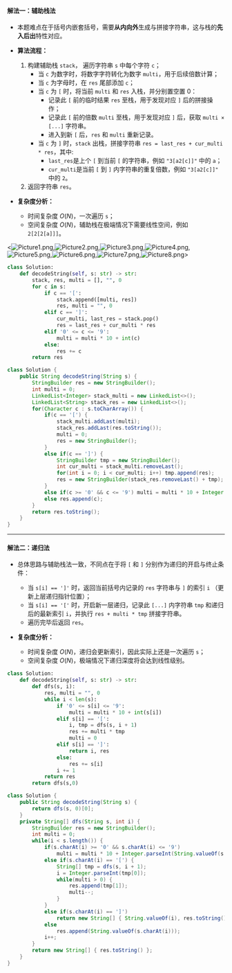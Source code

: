 #### 解法一：辅助栈法

- 本题难点在于括号内嵌套括号，需要**从内向外**生成与拼接字符串，这与栈的**先入后出**特性对应。
- **算法流程：**
    1. 构建辅助栈 `stack`， 遍历字符串 `s` 中每个字符 `c`；
        - 当 `c` 为数字时，将数字字符转化为数字 `multi`，用于后续倍数计算；
        - 当 `c` 为字母时，在 `res` 尾部添加 `c`；
        - 当 `c` 为 `[` 时，将当前 `multi` 和 `res` 入栈，并分别置空置 $0$：
            - 记录此 `[` 前的临时结果 `res` 至栈，用于发现对应 `]` 后的拼接操作；
            - 记录此 `[` 前的倍数 `multi` 至栈，用于发现对应 `]` 后，获取 `multi × [...]` 字符串。
            - 进入到新 `[` 后，`res` 和 `multi` 重新记录。
        - 当 `c` 为 `]` 时，`stack` 出栈，拼接字符串 `res = last_res + cur_multi * res`，其中:
            - `last_res`是上个 `[` 到当前 `[` 的字符串，例如 `"3[a2[c]]"` 中的 `a`；
            - `cur_multi`是当前 `[` 到 `]` 内字符串的重复倍数，例如 `"3[a2[c]]"` 中的 `2`。
    2. 返回字符串 `res`。

- **复杂度分析：**
    - 时间复杂度 $O(N)$，一次遍历 `s`；
    - 空间复杂度 $O(N)$，辅助栈在极端情况下需要线性空间，例如 `2[2[2[a]]]`。

<![Picture1.png](https://pic.leetcode-cn.com/8c8d2fcc8ffcaa88b2f178e21e368c17d68298af0212daedddb1a431c4c0977e-Picture1.png),![Picture2.png](https://pic.leetcode-cn.com/c352fdf64535d0f167bff6978891cb28a179f430671dc2e657784cae07a7297a-Picture2.png),![Picture3.png](https://pic.leetcode-cn.com/8328efe852d10a148a255f038029f6e89342b3ed249da97b18913c8eb999e693-Picture3.png),![Picture4.png](https://pic.leetcode-cn.com/16007271dd7a9ec6cf21af3e53303a081f0e5b370107df3d35522f263c0f6382-Picture4.png),![Picture5.png](https://pic.leetcode-cn.com/e3d8b9b5113b8df61db539083d6b882bade19cea99dd9ea153f8cb13c66ec035-Picture5.png),![Picture6.png](https://pic.leetcode-cn.com/b803ce94a9bb8cc47812cf9c2a8d05598db28f2fd8aa2450ce3c788eb2640683-Picture6.png),![Picture7.png](https://pic.leetcode-cn.com/3eed0fe6407c8d767be54aa49b0a722c14d843fd50b236af5074e71a2f640ca6-Picture7.png),![Picture8.png](https://pic.leetcode-cn.com/b94aefc640cbf53682697e9114513c73e90dc12dcaf4d57b35d8c8a1e6fcad1e-Picture8.png)>

```Python []
class Solution:
    def decodeString(self, s: str) -> str:
        stack, res, multi = [], "", 0
        for c in s:
            if c == '[':
                stack.append([multi, res])
                res, multi = "", 0
            elif c == ']':
                cur_multi, last_res = stack.pop()
                res = last_res + cur_multi * res
            elif '0' <= c <= '9':
                multi = multi * 10 + int(c)            
            else:
                res += c
        return res
```

```Java []
class Solution {
    public String decodeString(String s) {
        StringBuilder res = new StringBuilder();
        int multi = 0;
        LinkedList<Integer> stack_multi = new LinkedList<>();
        LinkedList<String> stack_res = new LinkedList<>();
        for(Character c : s.toCharArray()) {
            if(c == '[') {
                stack_multi.addLast(multi);
                stack_res.addLast(res.toString());
                multi = 0;
                res = new StringBuilder();
            }
            else if(c == ']') {
                StringBuilder tmp = new StringBuilder();
                int cur_multi = stack_multi.removeLast();
                for(int i = 0; i < cur_multi; i++) tmp.append(res);
                res = new StringBuilder(stack_res.removeLast() + tmp);
            }
            else if(c >= '0' && c <= '9') multi = multi * 10 + Integer.parseInt(c + "");
            else res.append(c);
        }
        return res.toString();
    }
}
```

---

#### 解法二：递归法

- 总体思路与辅助栈法一致，不同点在于将 `[` 和 `]` 分别作为递归的开启与终止条件：
    - 当 `s[i] == ']'` 时，返回当前括号内记录的 `res` 字符串与 `]` 的索引 `i` （更新上层递归指针位置）；
    - 当 `s[i] == '['` 时，开启新一层递归，记录此 `[...]` 内字符串 `tmp` 和递归后的最新索引 `i`，并执行 `res + multi * tmp` 拼接字符串。
    - 遍历完毕后返回 `res`。

- **复杂度分析：**
    - 时间复杂度 $O(N)$，递归会更新索引，因此实际上还是一次遍历 `s`；
    - 空间复杂度 $O(N)$，极端情况下递归深度将会达到线性级别。

```Python []
class Solution:
    def decodeString(self, s: str) -> str:
        def dfs(s, i):
            res, multi = "", 0
            while i < len(s):
                if '0' <= s[i] <= '9':
                    multi = multi * 10 + int(s[i])
                elif s[i] == '[':
                    i, tmp = dfs(s, i + 1)
                    res += multi * tmp
                    multi = 0
                elif s[i] == ']':
                    return i, res
                else:
                    res += s[i]
                i += 1
            return res
        return dfs(s,0)
```

```Java []
class Solution {
    public String decodeString(String s) {
        return dfs(s, 0)[0];
    }
    private String[] dfs(String s, int i) {
        StringBuilder res = new StringBuilder();
        int multi = 0;
        while(i < s.length()) {
            if(s.charAt(i) >= '0' && s.charAt(i) <= '9') 
                multi = multi * 10 + Integer.parseInt(String.valueOf(s.charAt(i))); 
            else if(s.charAt(i) == '[') {
                String[] tmp = dfs(s, i + 1);
                i = Integer.parseInt(tmp[0]);
                while(multi > 0) {
                    res.append(tmp[1]);
                    multi--;
                }
            }
            else if(s.charAt(i) == ']') 
                return new String[] { String.valueOf(i), res.toString() };
            else 
                res.append(String.valueOf(s.charAt(i)));
            i++;
        }
        return new String[] { res.toString() };
    } 
}
```
